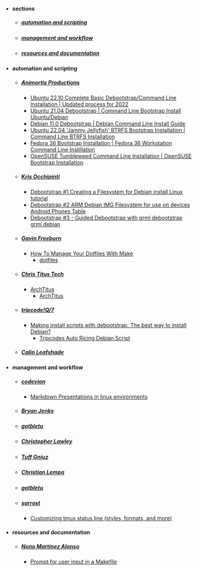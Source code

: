 - #### sections
  - ##### [automation and scripting](#automation-and-scripting-1)
  - ##### [management and workflow](#management-and-workflow-1)
  - ##### [resources and documentation](#resources-and-documentation-1)
- #### automation and scripting
  - ##### [Animortis Productions](https://www.youtube.com/channel/UC1Dyq8lU6qB35N9_uW9Thaw)
    - [Ubuntu 22.10 Complete Basic Debootstrap/Command Line Installation | Updated process for 2022](https://www.youtube.com/watch?v=UumkGuoy0tk)
    - [Ubuntu 21.04 Debootstrap | Command Line Bootstrap Install Ubuntu/Debian](https://www.youtube.com/watch?v=MguYSubW368)
    - [Debian 11.0 Debootstrap | Debian Command Line Install Guide](https://www.youtube.com/watch?v=oKnkOwdysNs)
    - [Ubuntu 22.04 'Jammy Jellyfish' BTRFS Bootstrap Installation | Command Line BTRFS Installation](https://www.youtube.com/watch?v=NYEICTapwy0)
    - [Fedora 36 Bootstrap Installation | Fedora 36 Workstation Command Line Instillation](https://www.youtube.com/watch?v=hjR37L2xC6g)
    - [OpenSUSE Tumbleweed Command Line Installation | OpenSUSE Bootstrap Installation](https://www.youtube.com/watch?v=TNGLC313VVE)
  - ##### [Kris Occhipinti](https://www.youtube.com/c/KrisOcchipinti)
    - [Debootstrap #1 Creating a Filesystem for Debian install Linux tutorial](https://www.youtube.com/watch?v=L_r3z3402do)
    - [Debootstrap #2 ARM Debian IMG Filesystem for use on devices Android Phones Table](https://www.youtube.com/watch?v=HnL0Xsd0f-c)
    - [Debootstrap #3 - Guided Debootstrap with grml debootstrap grml debian](https://www.youtube.com/watch?v=chWw_Z1t_oI)
  - ##### [Gavin Freeborn](https://www.youtube.com/c/GavinFreeborn)
    - [How To Manage Your Dotfiles With Make](https://www.youtube.com/watch?v=aP8eggU2CaU)
      - [dotfiles](https://github.com/masasam/dotfiles)
  - ##### [Chris Titus Tech](https://youtube.com/christitustech)
    - [ArchTitus](https://www.youtube.com/watch?v=z0SBsV3i-_c)
      - [ArchTitus](https://github.com/ChrisTitusTech/ArchTitus)
  - ##### [tripcode!Q/7](https://www.youtube.com/c/tripcodeQ7)
    - [Making install scripts with debootstrap. The best way to install Debian?](https://www.youtube.com/watch?v=CyE6gtSxZRA)
      - [Tripcodes Auto Ricing Debian Script](https://gitlab.com/tripcodeq7/tripcodes-auto-ricing-debian-script)
  - ##### [Calin Leafshade](https://www.youtube.com/c/LeafshadeSoftware)
- #### management and workflow
  - ##### [codevion](https://www.youtube.com/c/codevion)
    - [Markdown Presentations in linux environments](https://www.youtube.com/watch?v=AaNgKwlh60c)
  - ##### [Bryan Jenks](https://www.youtube.com/c/BryanJenksTech)
  - ##### [gotbletu](https://www.youtube.com/user/gotbletu)
  - ##### [Christopher Lawley](https://www.youtube.com/c/ChristopherLawleyUntitledSite)
  - ##### [Tuff Gniuz](https://www.youtube.com/channel/UC1d_1egvm6BjuRz7qcCuoNA)
  - ##### [Christian Lempa](https://www.youtube.com/c/TheDigitalLifeTech)
  - ##### [gotbletu](https://www.youtube.com/c/gotbletu)
  - ##### [sarrost](https://www.youtube.com/channel/UCWTtGBObfToYM0MSoRtSorg)
    - [Customizing tmux status line (styles, formats, and more)](https://www.youtube.com/watch?v=9e8850-1pg8&ab_channel=sarrost)
- #### resources and documentation
  - ##### [Nono Martínez Alonso](https://nono.ma/says)
    - [Prompt for user input in a Makefile](https://nono.ma/prompt-user-input-makefile)
